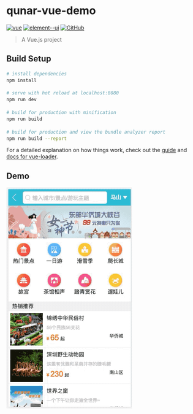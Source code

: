 # qunar-vue-demo

[![vue](https://img.shields.io/badge/vue-2.9.6-green.svg)]()
[![element--ui](https://img.shields.io/badge/element--ui-2.6.1-green.svg)]()
[![GitHub](https://img.shields.io/github/license/fanghongbo/qunar-vue-demo.svg)]()

> A Vue.js project

## Build Setup

``` bash
# install dependencies
npm install

# serve with hot reload at localhost:8080
npm run dev

# build for production with minification
npm run build

# build for production and view the bundle analyzer report
npm run build --report
```

For a detailed explanation on how things work, check out the [guide](http://vuejs-templates.github.io/webpack/) and [docs for vue-loader](http://vuejs.github.io/vue-loader).

## Demo

![demo](https://raw.githubusercontent.com/fanghongbo/qunar-vue-demo/master/static/images/demo.gif)
